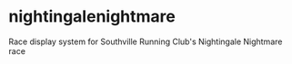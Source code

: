 # nightingalenightmare
Race display system for Southville Running Club's Nightingale Nightmare race
